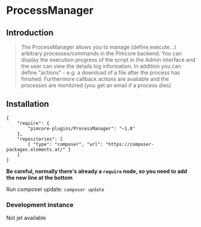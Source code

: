 # ProcessManager

## Introduction

> The ProcessManager allows you to manage (define,execute...) arbitrary processes/commands in the Pimcore backend. 
You can display the execution progress of the script in the Admin interface and the user can view the details log information. 
In addition you can define "actions" - e.g.  a download of a file after the process has finished. Furthermore callback actions are available and the processes are monitored (you get an email if a process dies)

## Installation
```
{
    "require": {
        "pimcore-plugins/ProcessManager": "~1.0"
    },
    "repositories": [
        { "type": "composer", "url": "https://composer-packages.elements.at/" }
    ]
}
```

**Be careful, normally there's already a `require` node, so you need to add the new line at the bottom**     

Run composer update: 
`composer update`

### Development instance
Not jet available